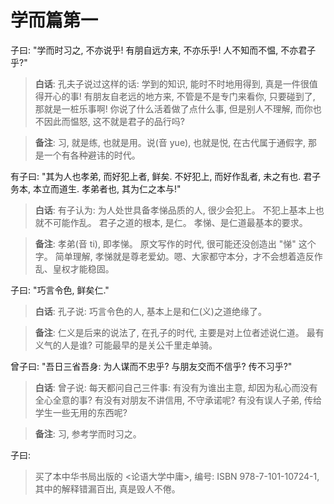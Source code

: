# 学而篇第一

子曰: "学而时习之, 不亦说乎! 有朋自远方来, 不亦乐乎! 人不知而不愠, 不亦君子乎?"

> **白话**: 孔夫子说过这样的话: 学到的知识, 能时不时地用得到, 真是一件很值得开心的事! 有朋友自老远的地方来, 不管是不是专门来看你, 只要碰到了, 那就是一桩乐事啊! 你说了什么活着做了点什么事, 但是别人不理解, 而你也不因此而愠怒, 这不就是君子的品行吗?

> **备注**: 习, 就是练, 也就是用。说(音 yue), 也就是悦, 在古代属于通假字, 那是一个有各种避讳的时代。


有子曰: "其为人也孝弟, 而好犯上者, 鲜矣. 不好犯上, 而好作乱者, 未之有也. 君子务本, 本立而道生. 孝弟者也, 其为仁之本与!"

> **白话**: 有子认为: 为人处世具备孝悌品质的人, 很少会犯上。 不犯上基本上也就不可能作乱。 君子之道的根本, 是仁。 孝悌、是仁道最基本的要求。 

> **备注**: 孝弟(音 ti), 即孝悌。 原文写作的时代, 很可能还没创造出 "悌" 这个字。 简单理解, 孝悌就是尊老爱幼。嗯、大家都守本分，才不会想着造反作乱、皇权才能稳固。



子曰: "巧言令色, 鲜矣仁."

> **白话**: 孔子说: 巧言令色的人, 基本上是和仁(义)之道绝缘了。

> **备注**: 仁义是后来的说法了, 在孔子的时代, 主要是对上位者述说仁道。 最有义气的人是谁? 可能最早的是关公千里走单骑。


曾子曰: "吾日三省吾身: 为人谋而不忠乎? 与朋友交而不信乎? 传不习乎?"

> **白话**: 曾子说: 每天都问自己三件事: 有没有为谁出主意, 却因为私心而没有全心全意的事? 有没有对朋友不讲信用, 不守承诺呢? 有没有误人子弟, 传给学生一些无用的东西呢?

> **备注**:  习, 参考学而时习之。 


子曰: 




> 买了本中华书局出版的 <论语大学中庸>, 编号: ISBN 978-7-101-10724-1, 其中的解释错漏百出, 真是毁人不倦。

